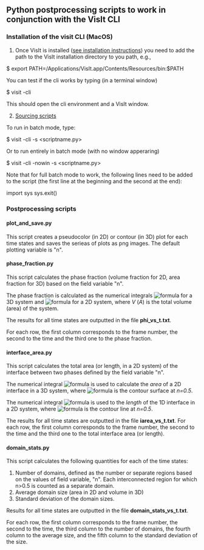 ## Python postprocessing scripts to work in conjunction with the VisIt CLI

### Installation of the visit CLI (MacOS)

1) Once VisIt is installed ([see installation instructions](https://visit-sphinx-github-user-manual.readthedocs.io/en/develop/gui_manual/Intro/Installing_VisIt.html)) you need to add the path to the VisIt installation directory to you path, e.g.,

\$ export PATH=/Applications/VisIt.app/Contents/Resources/bin:$PATH

You can test if the cli works by typing (in a terminal window)

\$ visit -cli

This should open the cli environment and a VisIt window. 

2) [Sourcing scripts](https://www.visitusers.org/index.php?title=Using_CLI#Starting_the_CLI)

To run in batch mode, type:

\$ visit -cli -s <scriptname.py>

Or to run entirely in batch mode (with no window apperaring)

\$ visit -cli -nowin -s <scriptname.py>

Note that for full batch mode to work, the following lines need to be added to the script (the first line at the beginning and the second at the end):

import sys
sys.exit()

### Postprocessing scripts

#### plot_and_save.py

This script creates a pseudocolor (in 2D) or contour (in 3D) plot for each time states and saves the serieas of plots as png images. The default plotting variable is "n".

#### phase_fraction.py

This script calculates the phase fraction (volume fraction for 2D, area fraction for 3D) based on the field variable "n". 

The phase fraction is calculated as the numerical integrals ![formula](https://render.githubusercontent.com/render/math?math=\phi=\frac{1}{V}\int_Vnd^3r) for 
a 3D system and ![formula](https://render.githubusercontent.com/render/math?math=\phi=\frac{1}{A}\int_An\,d^2r) for a 2D system, where *V* (*A*) is the total volume (area) of the system.

The results for all time states are outputted in the file **phi_vs_t.txt**.

For each row, the first column corresponds to the frame number, the second to the time and the third one to the phase fraction.

#### interface_area.py

This script calculates the total area (or length, in a 2D system) of the interface between two phases defined by the field variable "n".   

The numerical integral ![formula](https://render.githubusercontent.com/render/math?math=A_{int}=2\int_{\delta\Omega}nd^2r) is used to calculate the *area* of a 2D interface 
in a 3D system, where ![formula](https://render.githubusercontent.com/render/math?math=\delta\Omega) is the contour surface at *n=0.5*.

The numerical integral ![formula](https://render.githubusercontent.com/render/math?math=L_{int}=2\int_{\delta%20l}ndr) is used to the *length* of the 1D 
interface in a 2D system, where ![formula](https://render.githubusercontent.com/render/math?math=\delta%20l) is the contour line at *n=0.5*.

The results for all time states are outputted in the file **iarea_vs_t.txt**. 
For each row, the first column corresponds to the frame number, the second to the time and the third one to the total interface area (or length).

#### domain_stats.py

This script calculates the following quantities for each of the time states: 
1) Number of domains, defined as the number or separate regions based on the values of field variable, "n". Each interconnected region for which n>0.5 is counted as a separate domain. 
2) Average domain size (area in 2D and volume in 3D)
3)  Standard deviation of the domain sizes. 

Results for all time states are outputted in the file **domain_stats_vs_t.txt**.

For each row, the first column corresponds to the frame number, the second to the time,  the third column to the number of domains, the fourth column to the average size, and the fifth column to the standard deviation of the size.
